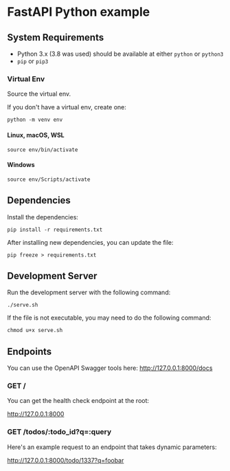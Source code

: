 # FastAPI Python example

## System Requirements

- Python 3.x (3.8 was used) should be available at either `python` or `python3`
- `pip` or `pip3`


### Virtual Env

Source the virtual env.

If you don't have a virtual env, create one:

    python -m venv env

#### Linux, macOS, WSL

    source env/bin/activate

#### Windows

    source env/Scripts/activate


## Dependencies

Install the dependencies:

    pip install -r requirements.txt

After installing new dependencies, you can update the file:

    pip freeze > requirements.txt


## Development Server

Run the development server with the following command:

    ./serve.sh

If the file is not executable, you may need to do the following command:

    chmod u+x serve.sh

## Endpoints

You can use the OpenAPI Swagger tools here: http://127.0.0.1:8000/docs


### GET /

You can get the health check endpoint at the root:

http://127.0.0.1:8000


### GET /todos/:todo_id?q=:query

Here's an example request to an endpoint that takes dynamic parameters:

http://127.0.0.1:8000/todo/1337?q=foobar

